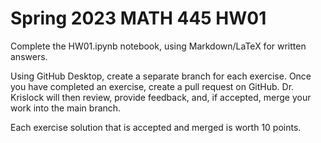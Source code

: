 # Spring 2023 MATH 445 HW01

Complete the HW01.ipynb notebook, using Markdown/LaTeX for written answers.

Using GitHub Desktop, create a separate branch for each exercise. Once you have completed an exercise, create a pull request on GitHub. Dr. Krislock will then review, provide feedback, and, if accepted, merge your work into the main branch.

Each exercise solution that is accepted and merged is worth 10 points.
